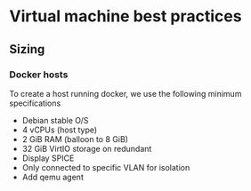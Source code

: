 # Virtual machine best practices

## Sizing

### Docker hosts

To create a host running docker, we use the following minimum specifications

- Debian stable O/S
- 4 vCPUs (host type)
- 2 GiB RAM (balloon to 8 GiB)
- 32 GiB VirtIO storage on redundant
- Display SPICE
- Only connected to specific VLAN for isolation
- Add qemu agent
